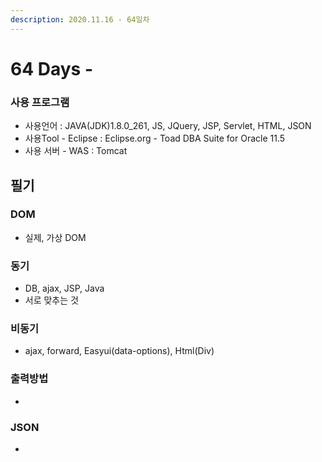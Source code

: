 ```yaml
---
description: 2020.11.16 - 64일차
---
```


# 64 Days -

### 사용 프로그램

* 사용언어 : JAVA\(JDK\)1.8.0\_261, JS, JQuery, JSP, Servlet, HTML, JSON
* 사용Tool  - Eclipse : Eclipse.org - Toad DBA Suite for Oracle 11.5
* 사용 서버 - WAS : Tomcat

## 필기

### DOM

* 실제, 가상 DOM

### 동기

* DB, ajax, JSP, Java
* 서로 맞추는 것

### 비동기

* ajax, forward, Easyui\(data-options\), Html\(Div\)

### 출력방법

* 
### JSON

* 

